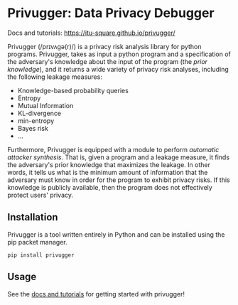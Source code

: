 # Privugger: Data Privacy Debugger

Docs and tutorials: https://itu-square.github.io/privugger/

Privugger (/prɪvʌɡə(r)/) is a privacy risk analysis library for python
programs.  Privugger, takes as input a python program and a
specification of the adversary's knowledge about the input of the
program (the _prior knowledge_), and it returns a wide variety of
privacy risk analyses, including the following leakage measures:

* Knowledge-based probability queries
* Entropy
* Mutual Information
* KL-divergence
* min-entropy
* Bayes risk
* ...

Furthermore, Privugger is equipped with a module to perform _automatic
attacker synthesis_. That is, given a program and a leakage measure,
it finds the adversary's prior knowledge that maximizes the
leakage. In other words, it tells us what is the minimum amount of
information that the adversary must know in order for the program to
exhibit privacy risks. If this knowledge is publicly available, then
the program does not effectively protect users' privacy.



## Installation 

Privugger is a tool written entirely in Python and can be installed using the pip packet manager.

`pip install privugger`

## Usage

See the [docs and tutorials](https://itu-square.github.io/privugger/) for getting started with privugger!

